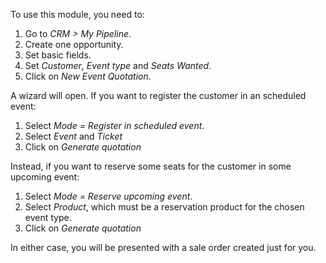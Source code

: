 To use this module, you need to:

1.  Go to *CRM \> My Pipeline*.
2.  Create one opportunity.
3.  Set basic fields.
4.  Set *Customer*, *Event type* and *Seats Wanted*.
5.  Click on *New Event Quotation*.

A wizard will open. If you want to register the customer in an scheduled
event:

1.  Select *Mode = Register in scheduled event*.
2.  Select *Event* and *Ticket*
3.  Click on *Generate quotation*

Instead, if you want to reserve some seats for the customer in some
upcoming event:

1.  Select *Mode = Reserve upcoming event*.
2.  Select *Product*, which must be a reservation product for the chosen
    event type.
3.  Click on *Generate quotation*

In either case, you will be presented with a sale order created just for
you.
